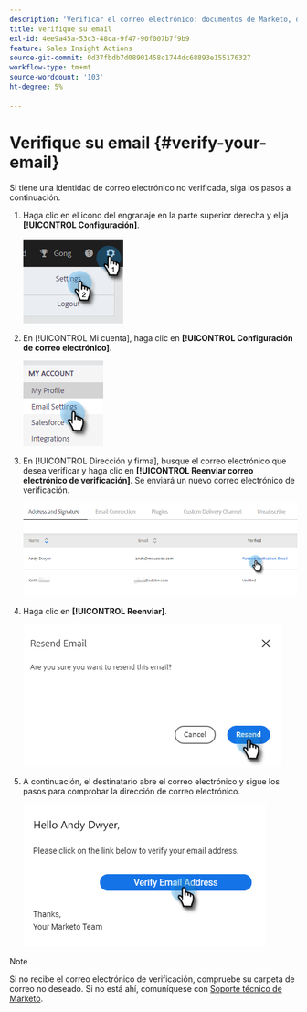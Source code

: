 ```yaml
---
description: 'Verificar el correo electrónico: documentos de Marketo, documentación del producto'
title: Verifique su email
exl-id: 4ee9a45a-53c3-48ca-9f47-90f007b7f9b9
feature: Sales Insight Actions
source-git-commit: 0d37fbdb7d08901458c1744dc68893e155176327
workflow-type: tm+mt
source-wordcount: '103'
ht-degree: 5%

---
```


# Verifique su email {#verify-your-email}

Si tiene una identidad de correo electrónico no verificada, siga los pasos a continuación.

1. Haga clic en el icono del engranaje en la parte superior derecha y elija **[!UICONTROL Configuración]**.

   ![](assets/verify-your-email-1.png)

1. En [!UICONTROL Mi cuenta], haga clic en **[!UICONTROL Configuración de correo electrónico]**.

   ![](assets/verify-your-email-2.png)

1. En [!UICONTROL Dirección y firma], busque el correo electrónico que desea verificar y haga clic en **[!UICONTROL Reenviar correo electrónico de verificación]**. Se enviará un nuevo correo electrónico de verificación.

   ![](assets/verify-your-email-3.png)

1. Haga clic en **[!UICONTROL Reenviar]**.

   ![](assets/verify-your-email-4.png)

1. A continuación, el destinatario abre el correo electrónico y sigue los pasos para comprobar la dirección de correo electrónico.

   ![](assets/verify-your-email-5.png)

>[!NOTE]
>
>Si no recibe el correo electrónico de verificación, compruebe su carpeta de correo no deseado. Si no está ahí, comuníquese con [Soporte técnico de Marketo](https://nation.marketo.com/t5/Support/ct-p/Support).
